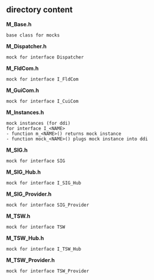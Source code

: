 ## directory content

**M_Base.h**
```
base class for mocks
```

**M_Dispatcher.h**
```
mock for interface Dispatcher
```

**M_FldCom.h**
```
mock for interface I_FldCom
```

**M_GuiCom.h**
```
mock for interface I_CuiCom
```

**M_Instances.h**
```
mock instances (for ddi)
for interface I_<NAME>
- function m_<NAME>() returns mock instance
- function mock_<NAME>() plugs mock instance into ddi
```

**M_SIG.h**
```
mock for interface SIG
```

**M_SIG_Hub.h**
```
mock for interface I_SIG_Hub
```

**M_SIG_Provider.h**
```
mock for interface SIG_Provider
```

**M_TSW.h**
```
mock for interface TSW
```

**M_TSW_Hub.h**
```
mock for interface I_TSW_Hub
```

**M_TSW_Provider.h**
```
mock for interface TSW_Provider
```
